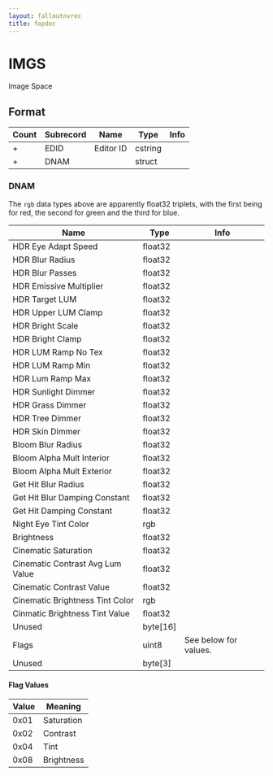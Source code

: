 ```yaml
---
layout: falloutnvrec
title: fopdoc
---
```

IMGS
====

Image Space

## Format

Count | Subrecord | Name | Type | Info
------|-------|------|------|-----
+ | EDID | Editor ID | cstring |
+ | DNAM |  | struct |

### DNAM

The `rgb` data types above are apparently float32 triplets, with the first being for red, the second for green and the third for blue.

Name | Type | Info
-----|------|-----
HDR Eye Adapt Speed | float32 |
HDR Blur Radius | float32 |
HDR Blur Passes | float32 |
HDR Emissive Multiplier | float32 |
HDR Target LUM | float32 |
HDR Upper LUM Clamp | float32 |
HDR Bright Scale | float32 |
HDR Bright Clamp | float32 |
HDR LUM Ramp No Tex | float32 |
HDR LUM Ramp Min | float32 |
HDR Lum Ramp Max | float32 |
HDR Sunlight Dimmer | float32 |
HDR Grass Dimmer | float32 |
HDR Tree Dimmer | float32 |
HDR Skin Dimmer | float32 |
Bloom Blur Radius | float32 |
Bloom Alpha Mult Interior | float32 |
Bloom Alpha Mult Exterior | float32 |
Get Hit Blur Radius | float32 |
Get Hit Blur Damping Constant | float32 |
Get Hit Damping Constant | float32 |
Night Eye Tint Color | rgb |
Brightness | float32 |
Cinematic Saturation | float32 |
Cinematic Contrast Avg Lum Value | float32 |
Cinematic Contrast Value | float32 |
Cinematic Brightness Tint Color | rgb |
Cinmatic Brightness Tint Value | float32 |
Unused | byte[16] |
Flags | uint8 | See below for values.
Unused | byte[3] |
 
#### Flag Values

Value | Meaning
------|--------
0x01 | Saturation
0x02 | Contrast
0x04 | Tint
0x08 | Brightness
